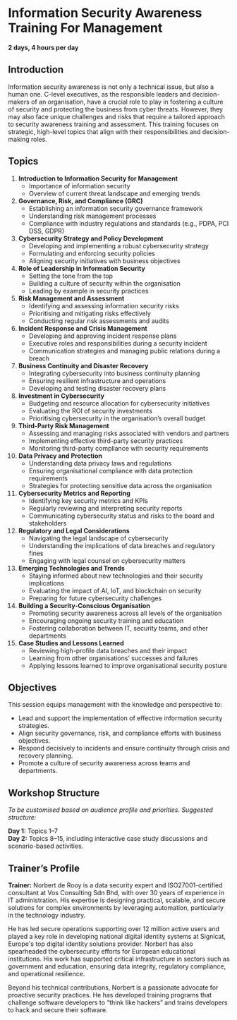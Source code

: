 # Information Security Awareness Training For Management

**2 days, 4 hours per day**

## Introduction

Information security awareness is not only a technical issue, but also a human one. C-level executives, as the responsible leaders and decision-makers of an organisation, have a crucial role to play in fostering a culture of security and protecting the business from cyber threats. However, they may also face unique challenges and risks that require a tailored approach to security awareness training and assessment. This training focuses on strategic, high-level topics that align with their responsibilities and decision-making roles.

## Topics

1. **Introduction to Information Security for Management**  
   - Importance of information security  
   - Overview of current threat landscape and emerging trends  
2. **Governance, Risk, and Compliance (GRC)**  
   - Establishing an information security governance framework  
   - Understanding risk management processes  
   - Compliance with industry regulations and standards (e.g., PDPA, PCI DSS, GDPR)  
3. **Cybersecurity Strategy and Policy Development**  
   - Developing and implementing a robust cybersecurity strategy  
   - Formulating and enforcing security policies  
   - Aligning security initiatives with business objectives  
4. **Role of Leadership in Information Security**  
   - Setting the tone from the top  
   - Building a culture of security within the organisation  
   - Leading by example in security practices  
5. **Risk Management and Assessment**  
   - Identifying and assessing information security risks  
   - Prioritising and mitigating risks effectively  
   - Conducting regular risk assessments and audits  
6. **Incident Response and Crisis Management**  
   - Developing and approving incident response plans  
   - Executive roles and responsibilities during a security incident  
   - Communication strategies and managing public relations during a breach  
7. **Business Continuity and Disaster Recovery**  
   - Integrating cybersecurity into business continuity planning  
   - Ensuring resilient infrastructure and operations  
   - Developing and testing disaster recovery plans  
8. **Investment in Cybersecurity**  
   - Budgeting and resource allocation for cybersecurity initiatives  
   - Evaluating the ROI of security investments  
   - Prioritising cybersecurity in the organisation’s overall budget  
9. **Third-Party Risk Management**  
   - Assessing and managing risks associated with vendors and partners  
   - Implementing effective third-party security practices  
   - Monitoring third-party compliance with security requirements  
10. **Data Privacy and Protection**  
    - Understanding data privacy laws and regulations  
    - Ensuring organisational compliance with data protection requirements  
    - Strategies for protecting sensitive data across the organisation  
11. **Cybersecurity Metrics and Reporting**  
    - Identifying key security metrics and KPIs  
    - Regularly reviewing and interpreting security reports  
    - Communicating cybersecurity status and risks to the board and stakeholders  
12. **Regulatory and Legal Considerations**  
    - Navigating the legal landscape of cybersecurity  
    - Understanding the implications of data breaches and regulatory fines  
    - Engaging with legal counsel on cybersecurity matters  
13. **Emerging Technologies and Trends**  
    - Staying informed about new technologies and their security implications  
    - Evaluating the impact of AI, IoT, and blockchain on security  
    - Preparing for future cybersecurity challenges  
14. **Building a Security-Conscious Organisation**  
    - Promoting security awareness across all levels of the organisation  
    - Encouraging ongoing security training and education  
    - Fostering collaboration between IT, security teams, and other departments  
15. **Case Studies and Lessons Learned**  
    - Reviewing high-profile data breaches and their impact  
    - Learning from other organisations’ successes and failures  
    - Applying lessons learned to improve organisational security posture  

## Objectives

This session equips management with the knowledge and perspective to:

- Lead and support the implementation of effective information security strategies.  
- Align security governance, risk, and compliance efforts with business objectives.  
- Respond decisively to incidents and ensure continuity through crisis and recovery planning.  
- Promote a culture of security awareness across teams and departments.  

## Workshop Structure

*To be customised based on audience profile and priorities. Suggested structure:*

**Day 1:** Topics 1–7  
**Day 2:** Topics 8–15, including interactive case study discussions and scenario-based activities.

## Trainer’s Profile

**Trainer:** Norbert de Rooy is a data security expert and ISO27001-certified consultant at Vos Consulting Sdn Bhd, with over 30 years of experience in IT administration. His expertise is designing practical, scalable, and secure solutions for complex environments by leveraging automation, particularly in the technology industry.

He has led secure operations supporting over 12 million active users and played a key role in developing national digital identity systems at Signicat, Europe's top digital identity solutions provider. Norbert has also spearheaded the cybersecurity efforts for European educational institutions. His work has supported critical infrastructure in sectors such as government and education, ensuring data integrity, regulatory compliance, and operational resilience.

Beyond his technical contributions, Norbert is a passionate advocate for proactive security practices. He has developed training programs that challenge software developers to “think like hackers” and trains developers to hack and secure their software.

